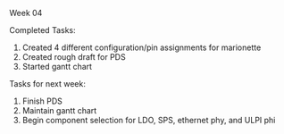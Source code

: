 Week 04

Completed Tasks:
1. Created 4 different configuration/pin assignments for marionette
2. Created rough draft for PDS
3. Started gantt chart 

Tasks for next week:
1. Finish PDS
2. Maintain gantt chart
3. Begin component selection for LDO, SPS, ethernet phy, and ULPI phi

